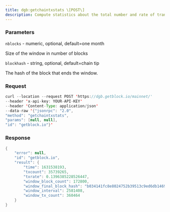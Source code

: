 ```yaml
---
title: dgb:getchaintxstats \[POST\]
description: Compute statistics about the total number and rate of transactions inthe chain.
---
```


### Parameters


`nblocks` - numeric, optional, default=one month

Size of the window in number of blocks

`blockhash` - string, optional, default=chain tip

The hash of the block that ends the window.

### Request

``` java
curl --location --request POST 'https://dgb.getblock.io/mainnet/' 
--header 'x-api-key: YOUR-API-KEY' 
--header 'Content-Type: application/json' 
--data-raw '{"jsonrpc": "2.0",
"method": "getchaintxstats",
"params": [null, null],
"id": "getblock.io"}'
```

###  Response

``` java
{
    "error": null,
    "id": "getblock.io",
    "result": {
        "time": 1631538193,
        "txcount": 35739265,
        "txrate": 0.1396385228526447,
        "window_block_count": 172800,
        "window_final_block_hash": "b034141fc8e8024752b39513c9ed6db14690bf3a7fe9911a89c83578a73f0457",
        "window_interval": 2581408,
        "window_tx_count": 360464
    }
}
```

